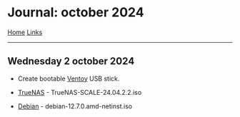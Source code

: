# Journal: october 2024

[Home](README.md)
[Links](links.md)

---

## Wednesday 2 october 2024

* Create bootable [Ventoy](https://www.ventoy.net/) USB stick.

* [TrueNAS](https://www.truenas.com/) - TrueNAS-SCALE-24.04.2.2.iso

* [Debian](https://www.debian.org/) - debian-12.7.0.amd-netinst.iso

